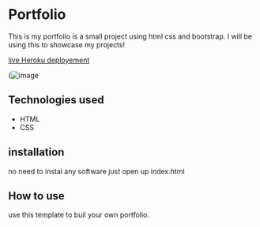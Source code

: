 # Portfolio

This is my portfolio is a small project using html css and bootstrap. I will be using this to showcase my projects!

[live Heroku deployement](https://portfolio-daddyjay.herokuapp.com/)

(![image](https://user-images.githubusercontent.com/76233519/111115514-b6ffab80-8532-11eb-8712-c6f983eb3a82.png)

## Technologies used
* HTML
* CSS

## installation
no need to instal any software just open up index.html

## How to use
use this template to buil your own portfolio.
